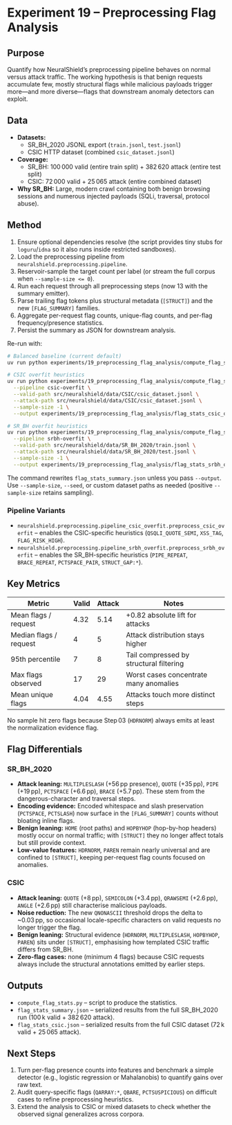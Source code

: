 # Experiment 19 – Preprocessing Flag Analysis

## Purpose

Quantify how NeuralShield’s preprocessing pipeline behaves on normal versus attack traffic. The working hypothesis is that benign requests accumulate few, mostly structural flags while malicious payloads trigger more—and more diverse—flags that downstream anomaly detectors can exploit.

## Data

- **Datasets:**  
  - SR_BH_2020 JSONL export (`train.jsonl`, `test.jsonl`)  
  - CSIC HTTP dataset (combined `csic_dataset.jsonl`)
- **Coverage:**  
  - SR_BH: 100 000 valid (entire train split) + 382 620 attack (entire test split)  
  - CSIC: 72 000 valid + 25 065 attack (entire combined dataset)
- **Why SR_BH:** Large, modern crawl containing both benign browsing sessions and numerous injected payloads (SQLi, traversal, protocol abuse).

## Method

1. Ensure optional dependencies resolve (the script provides tiny stubs for `loguru`/`idna` so it also runs inside restricted sandboxes).
2. Load the preprocessing pipeline from `neuralshield.preprocessing.pipeline`.
3. Reservoir-sample the target count per label (or stream the full corpus when `--sample-size <= 0`).
4. Run each request through all preprocessing steps (now 13 with the summary emitter).
5. Parse trailing flag tokens plus structural metadata (`[STRUCT]`) and the new `[FLAG_SUMMARY]` families.
6. Aggregate per-request flag counts, unique-flag counts, and per-flag frequency/presence statistics.
7. Persist the summary as JSON for downstream analysis.

Re-run with:

```bash
# Balanced baseline (current default)
uv run python experiments/19_preprocessing_flag_analysis/compute_flag_stats.py --sample-size -1

# CSIC overfit heuristics
uv run python experiments/19_preprocessing_flag_analysis/compute_flag_stats.py \
  --pipeline csic-overfit \
  --valid-path src/neuralshield/data/CSIC/csic_dataset.jsonl \
  --attack-path src/neuralshield/data/CSIC/csic_dataset.jsonl \
  --sample-size -1 \
  --output experiments/19_preprocessing_flag_analysis/flag_stats_csic_overfit.json

# SR_BH overfit heuristics
uv run python experiments/19_preprocessing_flag_analysis/compute_flag_stats.py \
  --pipeline srbh-overfit \
  --valid-path src/neuralshield/data/SR_BH_2020/train.jsonl \
  --attack-path src/neuralshield/data/SR_BH_2020/test.jsonl \
  --sample-size -1 \
  --output experiments/19_preprocessing_flag_analysis/flag_stats_srbh_overfit.json
```

The command rewrites `flag_stats_summary.json` unless you pass `--output`. Use `--sample-size`, `--seed`, or custom dataset paths as needed (positive `--sample-size` retains sampling).

### Pipeline Variants

- `neuralshield.preprocessing.pipeline_csic_overfit.preprocess_csic_overfit` – enables the CSIC-specific heuristics (`QSQLI_QUOTE_SEMI`, `XSS_TAG`, `FLAG_RISK_HIGH`).
- `neuralshield.preprocessing.pipeline_srbh_overfit.preprocess_srbh_overfit` – enables the SR_BH-specific heuristics (`PIPE_REPEAT`, `BRACE_REPEAT`, `PCTSPACE_PAIR`, `STRUCT_GAP:*`).

## Key Metrics

| Metric                 | Valid | Attack | Notes                                     |
| ---------------------- | ----- | ------ | ----------------------------------------- |
| Mean flags / request   | 4.32  | 5.14   | +0.82 absolute lift for attacks           |
| Median flags / request | 4     | 5      | Attack distribution stays higher          |
| 95th percentile        | 7     | 8      | Tail compressed by structural filtering   |
| Max flags observed     | 17    | 29     | Worst cases concentrate many anomalies    |
| Mean unique flags      | 4.04  | 4.55   | Attacks touch more distinct steps         |

No sample hit zero flags because Step 03 (`HDRNORM`) always emits at least the normalization evidence flag.

## Flag Differentials

### SR_BH_2020

- **Attack leaning:** `MULTIPLESLASH` (+56 pp presence), `QUOTE` (+35 pp), `PIPE` (+19 pp), `PCTSPACE` (+6.6 pp), `BRACE` (+5.7 pp). These stem from the dangerous-character and traversal steps.
- **Encoding evidence:** Encoded whitespace and slash preservation (`PCTSPACE`, `PCTSLASH`) now surface in the `[FLAG_SUMMARY]` counts without bloating inline flags.
- **Benign leaning:** `HOME` (root paths) and `HOPBYHOP` (hop-by-hop headers) mostly occur on normal traffic; with `[STRUCT]` they no longer affect totals but still provide context.
- **Low-value features:** `HDRNORM`, `PAREN` remain nearly universal and are confined to `[STRUCT]`, keeping per-request flag counts focused on anomalies.

### CSIC

- **Attack leaning:** `QUOTE` (+8 pp), `SEMICOLON` (+3.4 pp), `QRAWSEMI` (+2.6 pp), `ANGLE` (+2.6 pp) still characterise malicious payloads.
- **Noise reduction:** The new `QNONASCII` threshold drops the delta to ~0.03 pp, so occasional locale-specific characters on valid requests no longer trigger the flag.
- **Benign leaning:** Structural evidence (`HDRNORM`, `MULTIPLESLASH`, `HOPBYHOP`, `PAREN`) sits under `[STRUCT]`, emphasising how templated CSIC traffic differs from SR_BH.
- **Zero-flag cases:** none (minimum 4 flags) because CSIC requests always include the structural annotations emitted by earlier steps.

## Outputs

- `compute_flag_stats.py` – script to produce the statistics.
- `flag_stats_summary.json` – serialized results from the full SR_BH_2020 run (100 k valid + 382 620 attack).
- `flag_stats_csic.json` – serialized results from the full CSIC dataset (72 k valid + 25 065 attack).

## Next Steps

1. Turn per-flag presence counts into features and benchmark a simple detector (e.g., logistic regression or Mahalanobis) to quantify gains over raw text.
2. Audit query-specific flags (`QARRAY:*`, `QBARE`, `PCTSUSPICIOUS`) on difficult cases to refine preprocessing heuristics.
3. Extend the analysis to CSIC or mixed datasets to check whether the observed signal generalizes across corpora.
